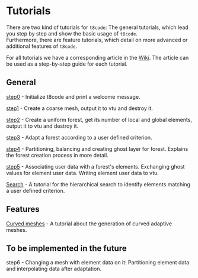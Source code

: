 # Tutorials

There are two kind of tutorials for `t8code`: The general tutorials, which lead you step by step and show the basic usage of `t8code`.  
Furthermore, there are feature tutorials, which detail on more advanced or additional features of `t8code`. 

For all tutorials we have a corresponding article in the [Wiki](https://github.com/DLR-AMR/t8code/wiki/Tutorial---Overview). The article can be used as a step-by-step guide for each tutorial.


## General

[step0](https://github.com/DLR-AMR/t8code/wiki/Step-0---Hello-World) - 
Initialize t8code and print a welcome message.

[step1](https://github.com/DLR-AMR/t8code/wiki/Step-1---Creating-a-coarse-mesh) - 
Create a coarse mesh, output it to vtu and destroy it.

[step2](https://github.com/DLR-AMR/t8code/wiki/Step-2---Creating-a-uniform-forest) - 
Create a uniform forest, get its number of local and global elements, output it to vtu and destroy it.

[step3](https://github.com/DLR-AMR/t8code/wiki/Step-3---Adapting-a-forest) - 
Adapt a forest according to a user defined criterion.

[step4](https://github.com/DLR-AMR/t8code/wiki/Step-4---Partition,-Balance,-Ghost) - 
Partitioning, balancing and creating ghost layer for forest. Explains the forest creation process in more detail.

[step5](https://github.com/DLR-AMR/t8code/wiki/Step-5---Store-element-data) - 
Associating user data with a forest's elements. Exchanging ghost values for element user data. Writing element user data to vtu.

[Search](https://github.com/DLR-AMR/t8code/wiki/Tutorial:-Search) - 
A tutorial for the hierarchical search to identify elements matching a user defined criterion.


## Features

[Curved meshes](https://github.com/DLR-AMR/t8code/wiki/Feature---Curved-meshes) - 
A tutorial about the generation of curved adaptive meshes.
## To be implemented in the future

step6 - Changing a mesh with element data on it: Partitioning element data and interpolating data after adaptation.
